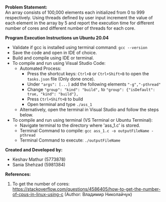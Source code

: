 <b>Problem Statement:</b><br />
An array consists of 100,000 elements each initialized from 0 to 999 respectively. Using threads defined by user input increment the value of each element in the array by 5 and  report the execution time for different number of cores and different number of threads for each core.

<b>Program Execution Instructions un Ubuntu 20.04</b>
- Validate if gcc is installed using terminal command: ```gcc --version```
- Save the code and open in IDE of choice.
- Build and compile using IDE or terminal.
- To compile and run using Visual Studio Code:
  - Automated Process:
    - Press the shortcut keys: ```Ctrl+B``` or ```Ctrl+Shift+B``` to open the ```tasks.json``` file (Only done once).
    - Under ```"args": [...]``` add the following elements ```"-g","-pthread"```
    - Change ```"group": "kind": "build",``` to ```"group": {"isDefault": true, "kind": "build"},```
    - Press ```Ctrl+Shift+B``` to build
    - Open terminal and type ```./ass_1```
  - Alternatively, open the terminal in Visual Studio and follow the steps below.
- To compile and run using terminal (VS Terminal or Ubuntu Terminal):
  - Navigate terminal to the directory where 'ass_1.c' is stored.
  - Terminal Command to compile: ```gcc ass_1.c -o outputFileName -pthread```
  - Terminal Command to execute: ```./outputFileName```

<b>Created and Developed by:</b>
- Keshav Mathur (5773878)
- Sania Shehzad (5981384)

<b>References:</b>
1. To get the number of cores: https://stackoverflow.com/questions/4586405/how-to-get-the-number-of-cpus-in-linux-using-c (Author: Владимир Николайчук)
